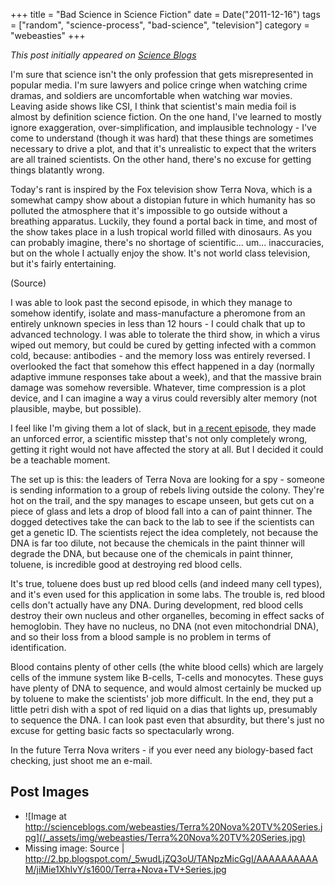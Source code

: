 +++
title = "Bad Science in Science Fiction"
date = Date("2011-12-16")
tags = ["random", "science-process", "bad-science", "television"]
category = "webeasties"
+++

_This post initially appeared on [Science Blogs](http://scienceblogs.com/webeasties)_

I'm sure that science isn't the only profession that gets misrepresented in popular media. I'm sure lawyers and police cringe when watching crime dramas, and soldiers are uncomfortable when watching war movies. Leaving aside shows like CSI, I think that scientist's main media foil is almost by definition science fiction. On the one hand, I've learned to mostly ignore exaggeration, over-simplification, and implausible technology - I've come to understand (though it was hard) that these things are sometimes necessary to drive a plot, and that it's unrealistic to expect that the writers are all trained scientists. On the other hand, there's no excuse for getting things blatantly wrong.

Today's rant is inspired by the Fox television show Terra Nova, which is a somewhat campy show about a distopian future in which humanity has so polluted the atmosphere that it's impossible to go outside without a breathing apparatus. Luckily, they found a portal back in time, and most of the show takes place in a lush tropical world filled with dinosaurs. As you can probably imagine, there's no shortage of scientific... um... inaccuracies, but on the whole I actually enjoy the show. It's not world class television, but it's fairly entertaining. 

(Source)

I was able to look past the second episode, in which they manage to somehow identify, isolate and mass-manufacture a pheromone from an entirely unknown species in less than 12 hours - I could chalk that up to advanced technology. I was able to tolerate the third show, in which a virus wiped out memory, but could be cured by getting infected with a common cold, because: antibodies - and the memory loss was entirely reversed. I overlooked the fact that somehow this effect happened in a day (normally adaptive immune responses take about a week), and that the massive brain damage was somehow reversible. Whatever, time compression is a plot device, and I can imagine a way a virus could reversibly alter memory (not plausible, maybe, but possible).

I feel like I'm giving them a lot of slack, but in [a recent episode](http://www.fox.com/terranova/full-episodes/3501981/now-you-see-me), they made an unforced error, a scientific misstep that's not only completely wrong, getting it right would not have affected the story at all. But I decided it could be a teachable moment.

The set up is this: the leaders of Terra Nova are looking for a spy - someone is sending information to a group of rebels living outside the colony. They're hot on the trail, and the spy manages to escape unseen, but gets cut on a piece of glass and lets a drop of blood fall into a can of paint thinner. The dogged detectives take the can back to the lab to see if the scientists can get a genetic ID. The scientists reject the idea completely, not because the DNA is far too dilute, not because the chemicals in the paint thinner will degrade the DNA, but because one of the chemicals in paint thinner, toluene, is incredible good at destroying red blood cells.

It's true, toluene does bust up red blood cells (and indeed many cell types), and it's even used for this application in some labs. The trouble is, red blood cells don't actually have any DNA. During development, red blood cells destroy their own nucleus and other organelles, becoming in effect sacks of hemoglobin. They have no nucleus, no DNA (not even mitochondrial DNA), and so their loss from a blood sample is no problem in terms of identification.

Blood contains plenty of other cells (the white blood cells) which are largely cells of the immune system like B-cells, T-cells and monocytes. These guys have plenty of DNA to sequence, and would almost certainly be mucked up by toluene to make the scientists' job more difficult. In the end, they put a little petri dish with a spot of red liquid on a dias that lights up, presumably to sequence the DNA. I can look past even that absurdity, but there's just no excuse for getting basic facts so spectacularly wrong.

In the future Terra Nova writers - if you ever need any biology-based fact checking, just shoot me an e-mail.

      
  

 ## Post Images

- ![Image at http://scienceblogs.com/webeasties/Terra%20Nova%20TV%20Series.jpg](/_assets/img/webeasties/Terra%20Nova%20TV%20Series.jpg)
- Missing image: Source | http://2.bp.blogspot.com/_5wudLjZQ3oU/TANpzMicGgI/AAAAAAAAAAM/jiMie1XhIvY/s1600/Terra+Nova+TV+Series.jpg

